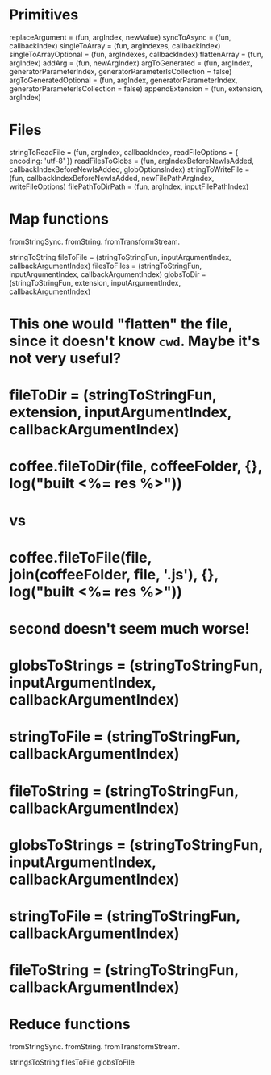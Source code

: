 # Primitives

replaceArgument = (fun, argIndex, newValue)
syncToAsync = (fun, callbackIndex)
singleToArray = (fun, argIndexes, callbackIndex)
singleToArrayOptional = (fun, argIndexes, callbackIndex)
flattenArray = (fun, argIndex)
addArg = (fun, newArgIndex)
argToGenerated = (fun, argIndex, generatorParameterIndex, generatorParameterIsCollection = false)
argToGeneratedOptional = (fun, argIndex, generatorParameterIndex, generatorParameterIsCollection = false)
appendExtension = (fun, extension, argIndex)


# Files

stringToReadFile = (fun, argIndex, callbackIndex, readFileOptions = { encoding: 'utf-8' })
readFilesToGlobs = (fun, argIndexBeforeNewIsAdded, callbackIndexBeforeNewIsAdded, globOptionsIndex)
stringToWriteFile = (fun, callbackIndexBeforeNewIsAdded, newFilePathArgIndex, writeFileOptions)
filePathToDirPath = (fun, argIndex, inputFilePathIndex)


# Map functions

fromStringSync.
fromString.
fromTransformStream.

  stringToString
  fileToFile = (stringToStringFun, inputArgumentIndex, callbackArgumentIndex)
  filesToFiles = (stringToStringFun, inputArgumentIndex, callbackArgumentIndex)
  globsToDir = (stringToStringFun, extension, inputArgumentIndex, callbackArgumentIndex)

  # This one would "flatten" the file, since it doesn't know `cwd`. Maybe it's not very useful?
  #
  # fileToDir = (stringToStringFun, extension, inputArgumentIndex, callbackArgumentIndex)
  #
  # coffee.fileToDir(file, coffeeFolder, {}, log("built <%= res %>"))
  #   vs
  # coffee.fileToFile(file, join(coffeeFolder, file, '.js'), {}, log("built <%= res %>"))
  #
  # second doesn't seem much worse!
  

  # globsToStrings = (stringToStringFun, inputArgumentIndex, callbackArgumentIndex)
  # stringToFile = (stringToStringFun, callbackArgumentIndex)
  # fileToString = (stringToStringFun, callbackArgumentIndex)
  

  # globsToStrings = (stringToStringFun, inputArgumentIndex, callbackArgumentIndex)
  # stringToFile = (stringToStringFun, callbackArgumentIndex)
  # fileToString = (stringToStringFun, callbackArgumentIndex)


# Reduce functions

fromStringSync.
fromString.
fromTransformStream.

  stringsToString
  filesToFile
  globsToFile